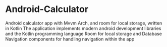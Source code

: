 # Android-Calculator
Android calculator app with Mvvm Arch, and room for local storage, written in Kotlin
The application implements modern android development libraries and the Kotlin programming language
Room for local storage and Database
Navigation components for handling navigation within the app
